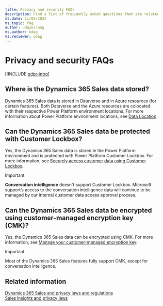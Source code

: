 ```yaml
---
title: Privacy and security FAQs
description: Find a list of frequently asked questions that are related to privacy and security in Dynamics 365 Sales.
ms.date: 11/04/2024
ms.topic: faq
author: udaykirang
ms.author: udag
ms.reviewer: udag
---
```


# Privacy and security FAQs

[!INCLUDE [gdpr-intro](~/../shared-content/shared/privacy-includes/gdpr-intro.md)]

## Where is the Dynamics 365 Sales data stored?  

Dynamics 365 Sales data is stored in Dataverse and in Azure resources (for certain features). Both Dataverse and the Azure resources are colocated with their respective Power Platform environment locations. For more information about Power Platform environment locations, see [Data Location](/power-platform/admin/wp-compliance-data-privacy#data-location).  

## Can the Dynamics 365 Sales data be protected with Customer Lockbox?

Yes, the Dynamics 365 Sales data is stored in the Power Platform environment and is protected with Power Platform Customer Lockbox. For more information, see [Securely access customer data using Customer Lockbox](/power-platform/admin/about-lockbox).

> [!IMPORTANT]
> **Conversation intelligence** doesn't support Customer Lockbox. Microsoft support’s access to the conversation intelligence data will continue to be managed by our internal customer data access approval process.

## Can the Dynamics 365 Sales data be encrypted using customer-managed encryption key (CMK)?

Yes, the Dynamics 365 Sales data can be encrypted using CMK. For more information, see [Manage your customer-managed encryption key](/power-platform/admin/customer-managed-key).

> [!IMPORTANT]
> Most of the Dynamics 365 Sales features fully support CMK, except for conversation intelligence. 


## Related information

[Dynamics 365 Sales and privacy laws and regulations](dynamics-365-sales-privacy.md)  
[Sales Insights and privacy laws](embedded-intelligence-privacy.md)  
